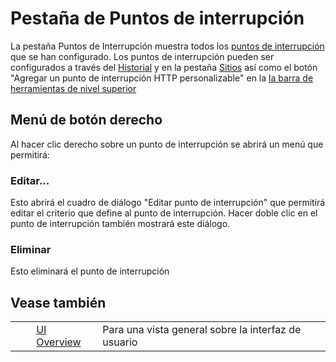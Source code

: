 # Pestaña de Puntos de interrupción #

La pestaña Puntos de Interrupción muestra todos los [puntos de interrupción][puntos de interrupci_n] que se han configurado.
Los puntos de interrupción pueden ser configurados a través del [Historial][] y en la pestaña [Sitios][] así como el botón "Agregar un punto de interrupción HTTP personalizable" en la [la barra de herramientas de nivel superior][]

## Menú de botón derecho ##

Al hacer clic derecho sobre un punto de interrupción se abrirá un menú que permitirá:

### Editar... ###

Esto abrirá el cuadro de diálogo "Editar punto de interrupción" que permitirá editar el criterio que define al punto de interrupción. Hacer doble clic en el punto de interrupción también mostrará este diálogo.

### Eliminar ###

Esto eliminará el punto de interrupción

## Vease también ##

<table> 
 <tbody>
  <tr>
   <td>&nbsp;&nbsp;&nbsp;&nbsp;</td>
   <td> <a href="HelpUiOverview" rel="nofollow">UI Overview</a></td>
   <td>Para una vista general sobre la interfaz de usuario</td>
  </tr> 
 </tbody>
</table>


[puntos de interrupci_n]: HelpStartConceptsBreakpoints
[Historial]: HelpUiTabsHistory
[Sitios]: HelpUiTabsSites
[la barra de herramientas de nivel superior]: HelpUiTltoolbar